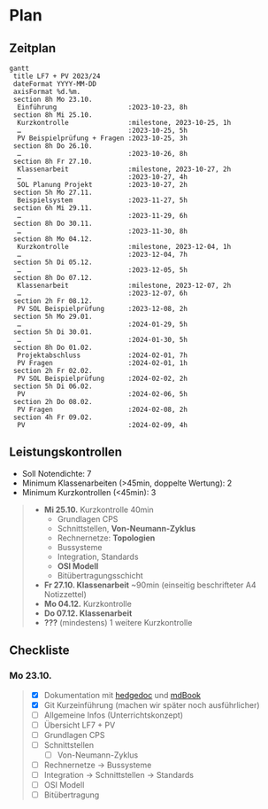 # Plan

## Zeitplan

```mermaid
gantt
 title LF7 + PV 2023/24
 dateFormat YYYY-MM-DD
 axisFormat %d.%m.
 section 8h Mo 23.10.
  Einführung                  :2023-10-23, 8h
 section 8h Mi 25.10.
  Kurzkontrolle               :milestone, 2023-10-25, 1h
  …                           :2023-10-25, 5h
  PV Beispielprüfung + Fragen :2023-10-25, 3h
 section 8h Do 26.10.
  …                           :2023-10-26, 8h
 section 8h Fr 27.10.
  Klassenarbeit               :milestone, 2023-10-27, 2h
  …                           :2023-10-27, 4h
  SOL Planung Projekt         :2023-10-27, 2h
 section 5h Mo 27.11.
  Beispielsystem              :2023-11-27, 5h
 section 6h Mi 29.11.
  …                           :2023-11-29, 6h
 section 8h Do 30.11.
  …                           :2023-11-30, 8h
 section 8h Mo 04.12.
  Kurzkontrolle               :milestone, 2023-12-04, 1h
  …                           :2023-12-04, 7h
 section 5h Di 05.12.
  …                           :2023-12-05, 5h
 section 8h Do 07.12.
  Klassenarbeit               :milestone, 2023-12-07, 2h
  …                           :2023-12-07, 6h
 section 2h Fr 08.12.
  PV SOL Beispielprüfung      :2023-12-08, 2h
 section 5h Mo 29.01.
  …                           :2024-01-29, 5h
 section 5h Di 30.01.
  …                           :2024-01-30, 5h
 section 8h Do 01.02.
  Projektabschluss            :2024-02-01, 7h
  PV Fragen                   :2024-02-01, 1h
 section 2h Fr 02.02.
  PV SOL Beispielprüfung      :2024-02-02, 2h
 section 5h Di 06.02.
  PV                          :2024-02-06, 5h
 section 2h Do 08.02.
  PV Fragen                   :2024-02-08, 2h
 section 4h Fr 09.02.
  PV                          :2024-02-09, 4h
```

## Leistungskontrollen

* Soll Notendichte: 7
* Minimum Klassenarbeiten (>45min, doppelte Wertung): 2
* Minimum Kurzkontrollen (<45min): 3

> * **Mi 25.10.** Kurzkontrolle 40min
>   * Grundlagen CPS
>    * Schnittstellen, **Von-Neumann-Zyklus**
>   * Rechnernetze: **Topologien**
>    * Bussysteme
>   * Integration, Standards
>   * **OSI Modell**
>   * Bitübertragungsschicht
> * **Fr 27.10. Klassenarbeit** ~90min (einseitig beschrifteter A4 Notizzettel)
> * **Mo 04.12.** Kurzkontrolle
> * **Do 07.12. Klassenarbeit**
> * **???** (mindestens) 1 weitere Kurzkontrolle

## Checkliste
### Mo 23.10.

> - [x] Dokumentation mit [hedgedoc](https://hedgedoc.c3d2.de/) und [mdBook](https://rust-lang.github.io/mdBook/)
> - [x] Git Kurzeinführung (machen wir später noch ausführlicher)
> - [ ] Allgemeine Infos (Unterrichtskonzept)
> - [ ] Übersicht LF7 + PV
> - [ ] Grundlagen CPS
> - [ ] Schnittstellen
>   - [ ] Von-Neumann-Zyklus
> - [ ] Rechnernetze -> Bussysteme
> - [ ] Integration -> Schnittstellen -> Standards
> - [ ] OSI Modell
> - [ ] Bitübertragung
